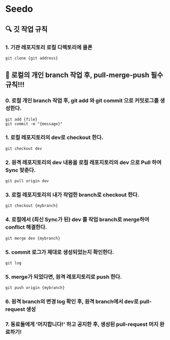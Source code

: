 # Seedo

## 🔍 깃 작업 규칙

### 1. 기관 레포지토리 로컬 디렉토리에 클론

```
git clone {git address}
```

## 🚨 로컬의 개인 branch 작업 후, pull-merge-push 필수 규칙!!!

### 0. 로컬 개인 branch 작업 후, git add 와 git commit 으로 커밋로그를 생성한다.

```
git add {file}
git commit -m "{message}"
```

### 1. 로컬 레포지토리의 dev로 checkout 한다.

```
git checkout dev
```

### 2. 원격 레포지토리의 dev 내용을 로컬 레포지토리의 dev 으로 Pull 하여 Sync 맞춘다.

```
git pull origin dev
```

### 3. 로컬 레포지토리의 내가 작업한 branch로 checkout 한다.

```
git checkout {mybranch}
```

### 4. 로컬에서 (최신 Sync가 된) dev 를 작업 branch로 merge하여 conflict 해결한다.

```
git merge dev {mybranch}
```

### 5. commit 로그가 제대로 생성되었는지 확인한다.

```
git log
```

### 5. merge가 되었다면, 원격 레포지토리로 push 한다.

```
git push origin {mybranch}
```

### 6. 원격 branch의 변경 log 확인 후, 원격 branch에서 dev로 pull-request 생성

### 7. 동료들에게 '머지합니다!' 하고 공지한 후, 생성된 pull-request 머지 완료하기!
